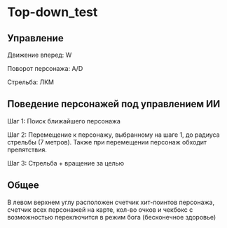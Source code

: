 # Top-down_test


## Управление


Движение вперед: W

Поворот персонажа: A/D

Стрельба: ЛКМ


## Поведение персонажей под управлением ИИ


Шаг 1: Поиск ближайшего персонажа

Шаг 2: Перемещение к персонажу, выбранному на шаге 1, до радиуса стрельбы (7 метров). Также при перемещении персонаж обходит препятствия.

Шаг 3: Стрельба + вращение за целью


## Общее


В левом верхнем углу расположен счетчик хит-поинтов персонажа, счетчик всех персонажей на карте, кол-во очков и чекбокс с возможностью переключится в режим бога (бесконечное здоровье)